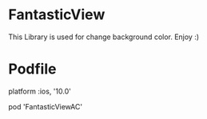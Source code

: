 # FantasticView

This Library is used for change background color. Enjoy :)

# Podfile

platform :ios, '10.0'

pod 'FantasticViewAC'
